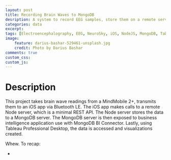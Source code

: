 ```yaml
---
layout: post
title: Recording Brain Waves to MongoDB
desription: A system to record EEG samples, store them on a remote server, and exposing the server to business intelligence platforms.
categories: data
excerpt:
tags: [Electroencephalography, EEG, NeuroSky, iOS, NodeJS, MongoDB, Tableau]
image: 
    feature: darius-bashar-529461-unsplash.jpg
    credit: Photo by Darius Bashar
comments: true
custom_css: 
custom_js: 
---
```


# Description
This project takes brain wave readings from a MindMobile 2+, transmits them to an iOS app via Bluetooth LE.  The iOS app makes  calls to a remote Node server, which is a minimal REST API.  The Node server stores the data to a MongoDB server.  The MongoDB server is then exposed to business intelligence application use with MongoDB BI Connector.  Lastly, using Tableau Professional Desktop, the data is accessed and visualizations created.

Whew.  To recap:

* 